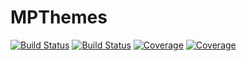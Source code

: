# MPThemes

[![Build Status](https://travis-ci.com/Shoram444/MPThemes.jl.svg?branch=main)](https://travis-ci.com/Shoram444/MPThemes.jl)
[![Build Status](https://ci.appveyor.com/api/projects/status/github/Shoram444/MPThemes.jl?svg=true)](https://ci.appveyor.com/project/Shoram444/MPThemes-jl)
[![Coverage](https://codecov.io/gh/Shoram444/MPThemes.jl/branch/main/graph/badge.svg)](https://codecov.io/gh/Shoram444/MPThemes.jl)
[![Coverage](https://coveralls.io/repos/github/Shoram444/MPThemes.jl/badge.svg?branch=main)](https://coveralls.io/github/Shoram444/MPThemes.jl?branch=main)
